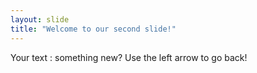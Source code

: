 ```yaml
---
layout: slide
title: "Welcome to our second slide!"
---
```

Your text : something new?
Use the left arrow to go back!